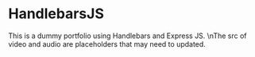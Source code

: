 # HandlebarsJS

This is a dummy portfolio using Handlebars and Express JS.
\nThe src of video and audio are placeholders that may need to updated.
